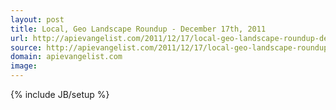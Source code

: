 ```yaml
---
layout: post
title: Local, Geo Landscape Roundup - December 17th, 2011
url: http://apievangelist.com/2011/12/17/local-geo-landscape-roundup-december-17-2011/
source: http://apievangelist.com/2011/12/17/local-geo-landscape-roundup-december-17-2011/
domain: apievangelist.com
image: 
---
```

{% include JB/setup %}<p></p>
